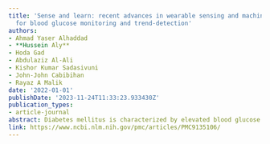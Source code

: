 ```yaml
---
title: 'Sense and learn: recent advances in wearable sensing and machine learning
  for blood glucose monitoring and trend-detection'
authors:
- Ahmad Yaser Alhaddad
- **Hussein Aly**
- Hoda Gad
- Abdulaziz Al-Ali
- Kishor Kumar Sadasivuni
- John-John Cabibihan
- Rayaz A Malik
date: '2022-01-01'
publishDate: '2023-11-24T11:33:23.933430Z'
publication_types:
- article-journal
abstract: Diabetes mellitus is characterized by elevated blood glucose levels, however patients with diabetes may also develop hypoglycemia due to treatment. There is an increasing demand for non-invasive blood glucose monitoring and trends detection amongst people with diabetes and healthy individuals, especially athletes. Wearable devices and non-invasive sensors for blood glucose monitoring have witnessed considerable advances. This review is an update on recent contributions utilizing novel sensing technologies over the past five years which include electrocardiogram, electromagnetic, bioimpedance, photoplethysmography, and acceleration measures as well as bodily fluid glucose sensors to monitor glucose and trend detection. We also review methods that use machine learning algorithms to predict blood glucose trends, especially for high risk events such as hypoglycemia. Convolutional and recurrent neural networks, support vector machines, and decision trees are examples of such machine learning algorithms. Finally, we address the key limitations and challenges of these studies and provide recommendations for future work.
link: https://www.ncbi.nlm.nih.gov/pmc/articles/PMC9135106/
---
```

